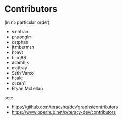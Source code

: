 Contributors
============

(in no particular order)

- vinhtran
- phuonglm
- datphan
- jtimberman
- hoavt
- tucq88
- adamhjk
- mattray
- Seth Vargo
- hoale
- cuzen1
- Bryan McLellan

see:

- https://github.com/teracyhq/dev/graphs/contributors
- https://www.openhub.net/p/teracy-dev/contributors
